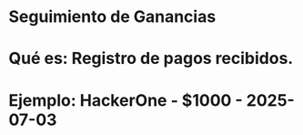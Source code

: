 # Seguimiento de Ganancias
# Qué es: Registro de pagos recibidos.
# Ejemplo: HackerOne - $1000 - 2025-07-03
